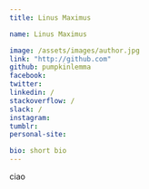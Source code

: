 ```yaml
---
title: Linus Maximus

name: Linus Maximus

image: /assets/images/author.jpg
link: "http://github.com"
github: pumpkinlemma
facebook: 
twitter: 
linkedin: /
stackoverflow: /
slack: /
instagram: 
tumblr: 
personal-site:

bio: short bio
---
```


ciao

